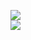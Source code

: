 [![](https://img.shields.io/badge/Made%20With-Github%20Spray-lightgrey.svg?style=for-the-badge&logo=github)](https://github.com/Annihil/github-spray#10914)  
[![](https://i.imgur.com/2DrTn0Z.gif)](https://github.com/Annihil/github-spray)